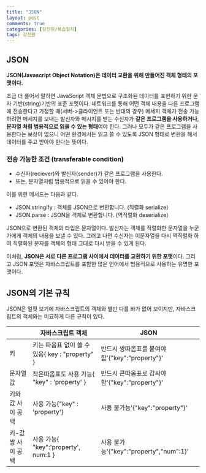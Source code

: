 ```yaml
---
title: "JSON"
layout: post
comments: true
categories: [강진원/복습일지]
tags: 강진원
---
```


## JSON
**JSON(Javascript Object Notation)은 데이터 교환을 위해 만들어진 객체 형태의 포맷이다.**

조금 더 풀어서 말하면 JavaScript 객체 문법으로 구조화된 데이터를 표현하기 위한 문자 기반(string)기반의 표준 포멧이다.
네트워크를 통해 어떤 객체 내용을 다른 프로그램에 전송한다고 가정할 때(서버->클라이언트 또는 반대의 경우) 메세지 객체가 전송 가능하려면 메세지를 보내는 발신자와 메시지를 받는 수신자가 **같은 프로그램을 사용하거나**, **문자열 처럼 범용적으로 읽을 수 있는 형태**여야 한다.
그러나 모두가 같은 프로그램을 사용한다는 보장이 없으니 어떤 환경에서든 읽고 쓸 수 있도록 JSON 형태로 변환을 해서 데이터를 주고 받아야 한다는 뜻이다.


### 전송 가능한 조건 (transferable condition)
* 수신자(reciever)와 발신자(sender)가 같은 프로그램을 사용한다.
* 또는, 문자열처럼 범용적으로 읽을 수 있어야 한다.

이를 위한 메서드는 다음과 같다.

* JSON.stringify : 객체를 JSON으로 변환합니다. (직렬화 serialize)
* JSON.parse : JSON을 객체로 변환합니다. (역직렬화 deserialize)

JSON으로 변환된 객체의 타입은 문자열이다. 발신자는 객체를 직렬화한 문자열을 누군가에게 객체의 내용을 보낼 수 있다. 그러고 나면 수신자는 이문자열을 다시 역직렬화 하여 직렬화된 문자를 객체의 형태 그대로 다시 받을 수 있게 된다.


 이처럼, **JSON은 서로 다른 프로그램 사이에서 데이터를 교환하기 위한 포맷**이다. 그리고 JSON 포맷은 자바스크립트를 포함한 많은 언어에서 범용적으로 사용하는 유명한 포맷이다.

## JSON의 기본 규칙
JSON은 얼핏 보기에 자바스크립트의 객체와 별반 다를 바가 없어 보이지만, 자바스크립트의 객체와는 미묘하게 다른 규칙이 있다.

||자바스크립트 객체|JSON|
|---|---|---|
|키|키는 따옴표 없이 쓸 수 있음{ key : "property" }	|반드시 쌍따옴표를 붙여야 함'{"key":"property"}'|
|문자열 값|작은따옴표도 사용 가능{ "key" : 'property' }|반드시 큰따옴표로 감싸야 함'{"key":"property"}'|
|키와 값 사이 공백|사용 가능{"key" : 'property'}|사용 불가능'{"key":"property"}'|
|키-값 쌍 사이 공백|사용 가능{ "key":'property', num:1 }|사용 불가능'{"key":"property","num":1}'|
